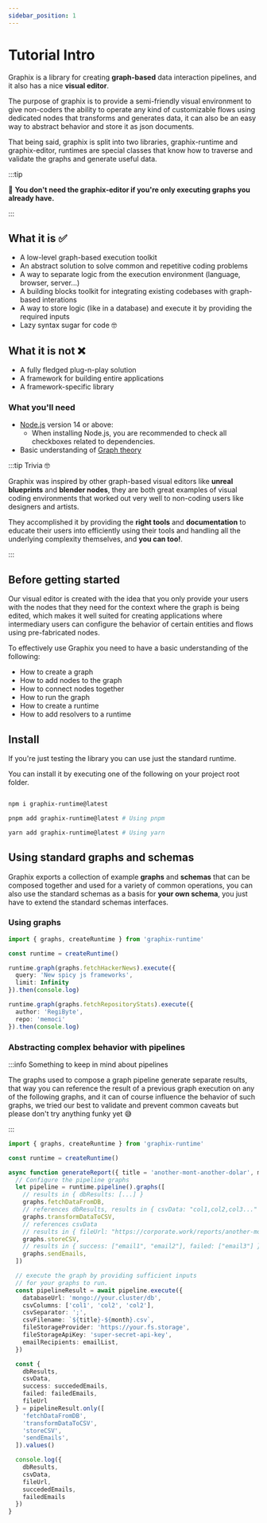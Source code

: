 ```yaml
---
sidebar_position: 1
---
```


# Tutorial Intro

Graphix is a library for creating **graph-based** data interaction pipelines, and it also has a nice **visual editor**.

The purpose of graphix is to provide a semi-friendly visual environment to give non-coders the ability to operate any
kind of customizable flows using dedicated nodes that transforms and generates data, it can also be an easy way to
abstract behavior and store it as json documents.

That being said, graphix is split into two libraries, graphix-runtime and graphix-editor, runtimes are special classes
that know how to traverse and validate the graphs and generate useful data.

:::tip

🔎 **You don't need the graphix-editor if you're only executing graphs you already have.**

:::

## What it is ✅

- A low-level graph-based execution toolkit
- An abstract solution to solve common and repetitive coding problems
- A way to separate logic from the execution environment (language, browser, server...)
- A building blocks toolkit for integrating existing codebases with graph-based interations
- A way to store logic (like in a database) and execute it by providing the required inputs
- Lazy syntax sugar for code 🤓

## What it is not ❌

- A fully fledged plug-n-play solution
- A framework for building entire applications
- A framework-specific library

### What you'll need

- [Node.js](https://nodejs.org/en/download/) version 14 or above:
    - When installing Node.js, you are recommended to check all checkboxes related to dependencies.
- Basic understanding of [Graph theory](./graph-theory.md)

:::tip Trivia 🤓

Graphix was inspired by other graph-based visual editors like **unreal blueprints** and **blender nodes**, they are both
great examples of visual coding environments that worked out very well to non-coding users like designers and artists.

They accomplished it by providing the **right tools** and **documentation** to educate their users into efficiently
using their tools and handling all the underlying complexity themselves, and **you can too!**.

:::

## Before getting started
Our visual editor is created with the idea that you only provide your users with the nodes that they need for the context where the graph is being edited, which makes it well suited for creating applications where intermediary users can configure the behavior of certain entities and flows using pre-fabricated nodes.

To effectively use Graphix you need to have a basic understanding of the following:

- How to create a graph
- How to add nodes to the graph
- How to connect nodes together
- How to run the graph
- How to create a runtime
- How to add resolvers to a runtime

## Install

If you're just testing the library you can use just the standard runtime.

You can install it by executing one of the following on your project root folder.

```bash

npm i graphix-runtime@latest

pnpm add graphix-runtime@latest # Using pnpm

yarn add graphix-runtime@latest # Using yarn

```

## Using standard graphs and schemas

Graphix exports a collection of example **graphs** and **schemas** that can be composed together and used for a variety
of common operations, you can also use the standard schemas as a basis for **your own schema**, you just have to extend
the standard schemas interfaces.

### Using graphs

```typescript
import { graphs, createRuntime } from 'graphix-runtime'

const runtime = createRuntime()

runtime.graph(graphs.fetchHackerNews).execute({
  query: 'New spicy js frameworks',
  limit: Infinity
}).then(console.log)

runtime.graph(graphs.fetchRepositoryStats).execute({
  author: 'RegiByte',
  repo: 'memoci'
}).then(console.log)

```

### Abstracting complex behavior with pipelines

:::info Something to keep in mind about pipelines

The graphs used to compose a graph pipeline generate separate results, that way you can reference the result of a
previous graph execution on any of the following graphs, and it can of course influence the behavior of such graphs, we
tried our best to validate and prevent common caveats but please don't try anything funky yet 😅

:::

```typescript
import { graphs, createRuntime } from 'graphix-runtime'

const runtime = createRuntime()

async function generateReport({ title = 'another-mont-another-dolar', month = 'april', emailList }) {
  // Configure the pipeline graphs
  let pipeline = runtime.pipeline().graphs([
    // results in { dbResults: [...] }
    graphs.fetchDataFromDB,
    // references dbResults, results in { csvData: "col1,col2,col3..." }
    graphs.transformDataToCSV,
    // references csvData
    // results in { fileUrl: "https://corporate.work/reports/another-month-another-dolar-april.csv" }
    graphs.storeCSV,
    // results in { success: ["email1", "email2"], failed: ["email3"] }
    graphs.sendEmails,
  ])

  // execute the graph by providing sufficient inputs
  // for your graphs to run.
  const pipelineResult = await pipeline.execute({
    databaseUrl: 'mongo://your.cluster/db',
    csvColumns: ['col1', 'col2', 'col2'],
    csvSeparator: ';',
    csvFilename: `${title}-${month}.csv`,
    fileStorageProvider: 'https://your.fs.storage',
    fileStorageApiKey: 'super-secret-api-key',
    emailRecipients: emailList,
  })

  const {
    dbResults,
    csvData,
    success: succededEmails,
    failed: failedEmails,
    fileUrl
  } = pipelineResult.only([
    'fetchDataFromDB',
    'transformDataToCSV',
    'storeCSV',
    'sendEmails',
  ]).values()

  console.log({
    dbResults,
    csvData,
    fileUrl,
    succededEmails,
    failedEmails
  })
}

```